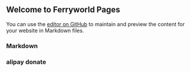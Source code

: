 ## Welcome to Ferryworld Pages

You can use the [editor on GitHub](https://github.com/Ferryworld/Ferryworld.github.io/edit/master/index.md) to maintain and preview the content for your website in Markdown files.

### Markdown

### alipay donate
